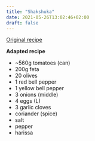 ```yaml
---
title: "Shakshuka"
date: 2021-05-26T13:02:46+02:00
draft: false
---
```


[Original recipe](https://www.simplyrecipes.com/shakshuka-with-feta-olives-and-peppers-5114919)

**Adapted recipe**

- ~560g tomatoes (can)
- 200g feta
- 20 olives
- 1 red bell pepper
- 1 yellow bell pepper
- 3 onions (middle)
- 4 eggs (L)
- 3 garlic cloves
- coriander (spice)
- salt
- pepper
- harissa
